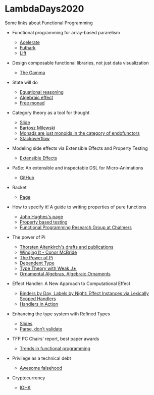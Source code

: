 # LambdaDays2020
Some links about Functional Programming

* Functional programming for array-based pararelism
  - [Acelerate](https://github.com/AccelerateHS/accelerate)
  - [Futhark](https://futhark-lang.org)
  - [Lift](http://www.lift-project.org)


* Design composable functional libraries, not just data visualization
  - [The Gamma](https://thegamma.net/)
  
  
* State will do
  - [Equational reasoning](https://wiki.haskell.org/Equational_reasoning_examples)
  - [Algebraic effect](https://overreacted.io/algebraic-effects-for-the-rest-of-us/)
  - [Free monad](https://hackage.haskell.org/package/free)


* Category theory as a tool for thought 
  - [Slide](https://ncreep.github.io/category-theory-as-a-tool-for-thought/presentation/presentation.html#1)
  - [Bartosz Milewski](https://bartoszmilewski.com)
  - [Monads are just monoids in the category of endofunctors](https://blog.merovius.de/2018/01/08/monads-are-just-monoids.html)
  - [Stackoverflow](https://stackoverflow.com/questions/3870088/a-monad-is-just-a-monoid-in-the-category-of-endofunctors-whats-the-problem)


* Modeling side effects via Extensible Effects and Property Testing
  - [Extensible Effects](https://hackage.haskell.org/package/extensible-effects)


* PaSe: An extensible and inspectable DSL for Micro-Animations
  - [GitHub](https://github.com/rubenpieters/PaSe-hs)


* Racket
  - [Page](https://racket-lang.org)
  

* How to specify it! A guide to writing properties of pure functions
  - [John Hughes's page](http://www.cse.chalmers.se/~rjmh/)
  - [Property based testing](https://fsharpforfunandprofit.com/posts/property-based-testing-2/)
  - [Functional Programming Research Group at Chalmers](https://wiki.portal.chalmers.se/cse/pmwiki.php/FP/FP)


* The power of Pi
  - [Thorsten Altenkirch's drafts and publications](http://www.cs.nott.ac.uk/~psztxa/publ/)
  - [Winging It - Conor McBride](http://www.cs.ox.ac.uk/ralf.hinze/WG2.8/26/slides/conor.pdf)
  - [The Power of Pi](https://cs.ru.nl/~wouters/Publications/ThePowerOfPi.pdf)
  - [Dependent Type](https://en.wikipedia.org/wiki/Dependent_type)
  - [Type Theory with Weak J∗](http://www.cse.chalmers.se/~nad/publications/altenkirch-et-al-types2017.pdf)
  - [Ornamental Algebras, Algebraic Ornaments](https://personal.cis.strath.ac.uk/conor.mcbride/pub/OAAO/Ornament.pdf)



* Effect Handler: A New Approach to Computational Effect
  - [Binders by Day, Labels by Night: Effect Instances via Lexically Scoped Handlers](https://popl20.sigplan.org/details/POPL-2020-Research-Papers/23/Binders-by-Day-Labels-by-Night-Effect-Instances-via-Lexically-Scoped-Handlers)
  - [Handlers in Action](https://homepages.inf.ed.ac.uk/slindley/papers/handlers.pdf)


* Enhancing the type system with Refined Types
  - [Slides](https://speakerdeck.com/julianoalves/enhancing-the-type-system-with-refined-types)
  - [Parse, don’t validate](https://lexi-lambda.github.io/blog/2019/11/05/parse-don-t-validate/)

* TFP PC Chairs’ report, best paper awards
  - [Trends in functional programming](http://www.cse.chalmers.se/~rjmh/tfp/index.htm)


* Privilege as a technical debt
  - [Awesome falsehood](https://github.com/kdeldycke/awesome-falsehood)

* Cryptocurrency
  - [IOHK](https://iohk.io/en/)

 
